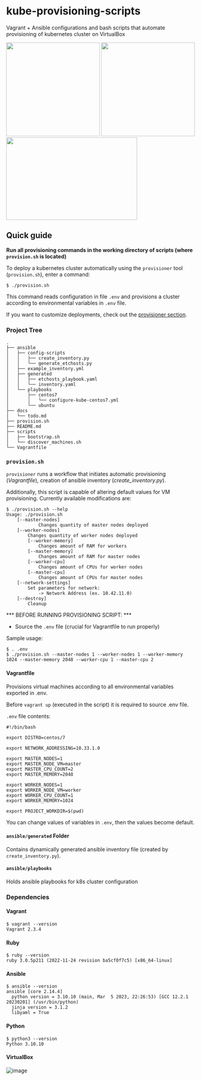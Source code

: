 # kube-provisioning-scripts

Vagrant + Ansible configurations and bash scripts that automate provisioning of kubernetes cluster on VirtualBox

<img src="https://www.elao.com/resized/content/images/blog/thumbnails/vagrant.png/132e0fdc7370fe435b5221b60a30ad1e.png"  width="250" height="250"> <img src="https://blog.zwindler.fr/2018/10/ansible_logo.png"  width="250" height="250"> <img src="https://logos-world.net/wp-content/uploads/2021/10/Python-Symbol.png"  width="350" height="220">


## Quick guide

**Run all provisioning commands in the working directory of scripts (where `provision.sh` is located)**

To deploy a kubernetes cluster automatically using the `provisioner` tool (`provision.sh`), enter a command:
```
$ ./provision.sh
```

This command reads configuration in file `.env` and provisions a cluster according to environmental variables in `.env` file.

If you want to customize deployments, check out the [provisioner section](https://github.com/tomek-skrond/kube-provisioning-scripts/edit/master/README.md#provisionsh).

### Project Tree

```
.
├── ansible
│   ├── config-scripts
│   │   ├── create_inventory.py
│   │   └── generate_etchosts.py
│   ├── example_inventory.yml
│   ├── generated
│   │   ├── etchosts_playbook.yaml
│   │   └── inventory.yaml
│   └── playbooks
│       ├── centos7
│       │   └── configure-kube-centos7.yml
│       └── ubuntu
├── docs
│   └── todo.md
├── provision.sh
├── README.md
├── scripts
│   ├── bootstrap.sh
│   └── discover_machines.sh
└── Vagrantfile
```
### `provision.sh`

`provisioner` runs a workflow that initiates automatic provisioning (*Vagrantfile*), creation of ansible inventory (*create_inventory.py*).

Additionally, this script is capable of altering default values for VM provisioning. Currently available modifications are:

```
$ ./provision.sh --help
Usage: ./provision.sh 
	[--master-nodes]
        	Changes quantity of master nodes deployed
	[--worker-nodes]
		Changes quantity of worker nodes deployed
    	[--worker-memory]
        	Changes amount of RAM for workers
    	[--master-memory]
        	Changes amount of RAM for master nodes
    	[--worker-cpu]
        	Changes amount of CPUs for worker nodes
    	[--master-cpu]
        	Changes amount of CPUs for master nodes
	[--network-settings]
		Set parameters for network:
			-> Network Address (ex. 10.42.11.0)
	[--destroy]
		Cleanup
```

*** BEFORE RUNNING PROVISIONING SCRIPT: ***

- Source the `.env` file (crucial for Vagrantfile to run properly)

Sample usage:
```
$ . .env
$ ./provision.sh --master-nodes 1 --worker-nodes 1 --worker-memory 1024 --master-memory 2048 --worker-cpu 1 --master-cpu 2
```


#### Vagrantfile

Provisions virtual machines according to all environmental variables exported in .env.

Before `vagrant up` (executed in the script) it is required to source .env file.

`.env` file contents:
```
#!/bin/bash

export DISTRO=centos/7

export NETWORK_ADDRESSING=10.33.1.0

export MASTER_NODES=1
export MASTER_NODE_VM=master
export MASTER_CPU_COUNT=2
export MASTER_MEMORY=2048

export WORKER_NODES=1
export WORKER_NODE_VM=worker
export WORKER_CPU_COUNT=1
export WORKER_MEMORY=1024

export PROJECT_WORKDIR=$(pwd)
```

You can change values of variables in `.env`, then the values become default.


#### `ansible/generated` Folder

Contains dynamically generated ansible inventory file (created by `create_inventory.py`).

#### `ansible/playbooks`

Holds ansible playbooks for k8s cluster configuration


### Dependencies

#### Vagrant
```
$ vagrant --version
Vagrant 2.3.4
```

#### Ruby

```
$ ruby --version
ruby 3.0.5p211 (2022-11-24 revision ba5cf0f7c5) [x86_64-linux]
```

#### Ansible

```
$ ansible --version
ansible [core 2.14.4]
  python version = 3.10.10 (main, Mar  5 2023, 22:26:53) [GCC 12.2.1 20230201] (/usr/bin/python)
  jinja version = 3.1.2
  libyaml = True
```

#### Python
```
$ python3 --version
Python 3.10.10
```

#### VirtualBox
![image](https://user-images.githubusercontent.com/58492207/235553798-edde1fd1-a8a5-4473-bde1-0170c221825c.png)
